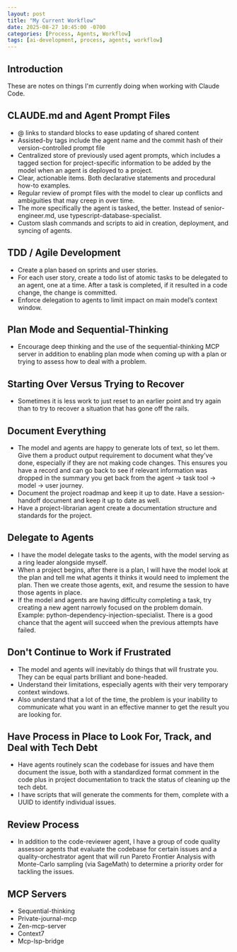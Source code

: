 ```yaml
---
layout: post
title: "My Current Workflow"
date: 2025-08-27 10:45:00 -0700
categories: [Process, Agents, Workflow]
tags: [ai-development, process, agents, workflow]
---
```




## Introduction



These are notes on things I'm currently doing when working with Claude Code.



## CLAUDE.md and Agent Prompt Files

- @ links to standard blocks to ease updating of shared content
- Assisted-by tags include the agent name and the commit hash of their version-controlled prompt file
- Centralized store of previously used agent prompts, which includes a tagged section for project-specific information to be added by the model when an agent is deployed to a project.
- Clear, actionable items. Both declarative statements and procedural how-to examples.
- Regular review of prompt files with the model to clear up conflicts and ambiguities that may creep in over time.
- The more specifically the agent is tasked, the better. Instead of senior-engineer.md, use typescript-database-specialist.
- Custom slash commands and scripts to aid in creation, deployment, and syncing of agents.



## TDD / Agile Development

- Create a plan based on sprints and user stories.
- For each user story, create a todo list of atomic tasks to be delegated to an agent, one at a time. After a task is completed, if it resulted in a code change, the change is committed.
- Enforce delegation to agents to limit impact on main model’s context window.



## Plan Mode and Sequential-Thinking

- Encourage deep thinking and the use of the sequential-thinking MCP server in addition to enabling plan mode when coming up with a plan or trying to assess how to deal with a problem.



## Starting Over Versus Trying to Recover

- Sometimes it is less work to just reset to an earlier point and try again than to try to recover a situation that has gone off the rails.



## Document Everything

- The model and agents are happy to generate lots of text, so let them. Give them a product output requirement to document what they've done, especially if they are not making code changes. This ensures you have a record and can go back to see if relevant information was dropped in the summary you get back from the agent -> task tool -> model -> user journey.
- Document the project roadmap and keep it up to date. Have a session-handoff document and keep it up to date as well.
- Have a project-librarian agent create a documentation structure and standards for the project.



## Delegate to Agents

- I have the model delegate tasks to the agents, with the model serving as a ring leader alongside myself.
- When a project begins, after there is a plan, I will have the model look at the plan and tell me what agents it thinks it would need to implement the plan. Then we create those agents, exit, and resume the session to have those agents in place.
- If the model and agents are having difficulty completing a task, try creating a new agent narrowly focused on the problem domain. Example: python-dependency-injection-specialist. There is a good chance that the agent will succeed when the previous attempts have failed.



## Don't Continue to Work if Frustrated

- The model and agents will inevitably do things that will frustrate you. They can be equal parts brilliant and bone-headed.
- Understand their limitations, especially agents with their very temporary context windows.
- Also understand that a lot of the time, the problem is your inability to communicate what you want in an effective manner to get the result you are looking for.



## Have Process in Place to Look For, Track, and Deal with Tech Debt

- Have agents routinely scan the codebase for issues and have them document the issue, both with a standardized format comment in the code plus in project documentation to track the status of cleaning up the tech debt.
- I have scripts that will generate the comments for them, complete with a UUID to identify individual issues.



## Review Process

- In addition to the code-reviewer agent, I have a group of code quality assessor agents that evaluate the codebase for certain issues and a quality-orchestrator agent that will run Pareto Frontier Analysis with Monte-Carlo sampling (via SageMath) to determine a priority order for tackling the issues.



## MCP Servers

- Sequential-thinking
- Private-journal-mcp
- Zen-mcp-server
- Context7
- Mcp-lsp-bridge

